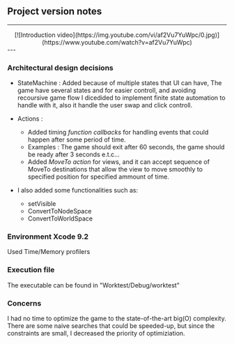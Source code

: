 

## Project version notes

---  
<center>[![Introduction video](https://img.youtube.com/vi/af2Vu7YuWpc/0.jpg)](https://www.youtube.com/watch?v=af2Vu7YuWpc)</center>
---

### Architectural design decisions
* StateMachine : Added because of multiple states that UI can have, The game have several states and for easier controll, and avoiding recoursive game flow I dicedided to implement finite state automation to handle with it, also it handle the user swap and click controll.

* Actions :
  * Added timing *function callbacks* for handling events that could happen after some period of time.
   * Examples : The game should exit after 60 seconds, the game should be ready after 3 seconds e.t.c...
   *  Added *MoveTo action* for views, and it can accept sequence of MoveTo destinations that allow the view to move smoothly to specified position for specified ammount of time.
  
* I also added some functionalities such as:
  * setVisible
  * ConvertToNodeSpace
  * ConvertToWorldSpace

### Environment Xcode 9.2 
Used Time/Memory profilers

### Execution file 
The executable can be found in "Worktest/Debug/worktest"

### Concerns
I had no time to optimize the game to the state-of-the-art big(O) complexity.
There are some naive searches that could be speeded-up, but since the constraints are small, I decreased the priority of optimiziation. 
